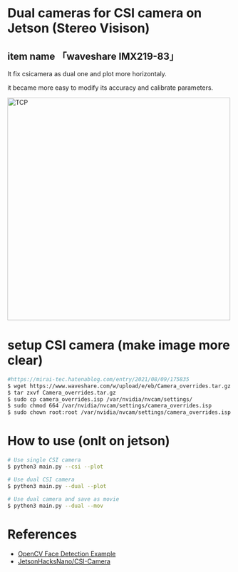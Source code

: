 # Dual cameras for CSI camera on Jetson (Stereo Visison)

## item name 「waveshare IMX219-83」



It fix csicamera as dual one and plot more horizontaly.

it became more easy to modify its accuracy and calibrate parameters.

<img width="500" alt="TCP" src="https://github.com/madara-tribe/HW-Jetson-CSICAM-PX1.1/assets/48679574/5f8230ba-60d4-42f7-bcd5-88365200ac23">


# setup CSI camera (make image more clear)
```sh
#https://mirai-tec.hatenablog.com/entry/2021/08/09/175835
$ wget https://www.waveshare.com/w/upload/e/eb/Camera_overrides.tar.gz
$ tar zxvf Camera_overrides.tar.gz
$ sudo cp camera_overrides.isp /var/nvidia/nvcam/settings/
$ sudo chmod 664 /var/nvidia/nvcam/settings/camera_overrides.isp
$ sudo chown root:root /var/nvidia/nvcam/settings/camera_overrides.isp
```


# How to use (onlt on jetson)

```sh
# Use single CSI camera
$ python3 main.py --csi --plot

# Use dual CSI camera
$ python3 main.py --dual --plot

# Use dual camera and save as movie
$ python3 main.py --dual --mov
```




# References
- [OpenCV Face Detection Example](https://doc.qt.io/qtforpython/examples/example_external__opencv.html)
- [JetsonHacksNano/CSI-Camera](https://github.com/JetsonHacksNano/CSI-Camera)
